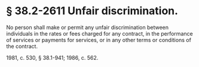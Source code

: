 # § 38.2-2611 Unfair discrimination.

<p>No person shall make or permit any unfair discrimination between individuals in the rates or fees charged for any contract, in the performance of services or payments for services, or in any other terms or conditions of the contract.</p><p>1981, c. 530, § 38.1-941; 1986, c. 562.</p>